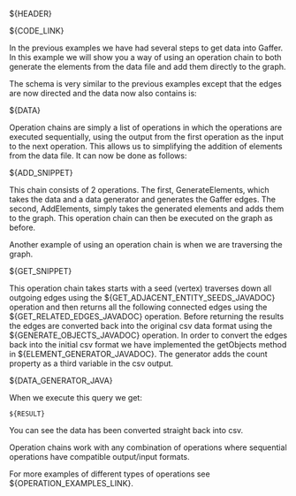 ${HEADER}

${CODE_LINK}

In the previous examples we have had several steps to get data into Gaffer.
In this example we will show you a way of using an operation chain to both generate the elements from the data file and add them directly to the graph.

The schema is very similar to the previous examples except that the edges are now directed and the data now also contains is:

${DATA}

Operation chains are simply a list of operations in which the operations are executed sequentially, using the output from the first operation as the input to the next operation.
This allows us to simplifying the addition of elements from the data file. It can now be done as follows:

${ADD_SNIPPET}

This chain consists of 2 operations.
The first, GenerateElements, which takes the data and a data generator and generates the Gaffer edges.
The second, AddElements, simply takes the generated elements and adds them to the graph.
This operation chain can then be executed on the graph as before.


Another example of using an operation chain is when we are traversing the graph.

${GET_SNIPPET}

This operation chain takes starts with a seed (vertex) traverses down all outgoing edges using the ${GET_ADJACENT_ENTITY_SEEDS_JAVADOC} operation and then returns all the following connected edges using the ${GET_RELATED_EDGES_JAVADOC} operation. Before returning the results the edges are converted back into the original csv data format using the ${GENERATE_OBJECTS_JAVADOC} operation.
In order to convert the edges back into the initial csv format we have implemented the getObjects method in ${ELEMENT_GENERATOR_JAVADOC}. The generator adds the count property as a third variable in the csv output.

${DATA_GENERATOR_JAVA}

When we execute this query we get:

```csv
${RESULT}
```

You can see the data has been converted straight back into csv.

Operation chains work with any combination of operations where sequential operations have compatible output/input formats.

For more examples of different types of operations see ${OPERATION_EXAMPLES_LINK}.